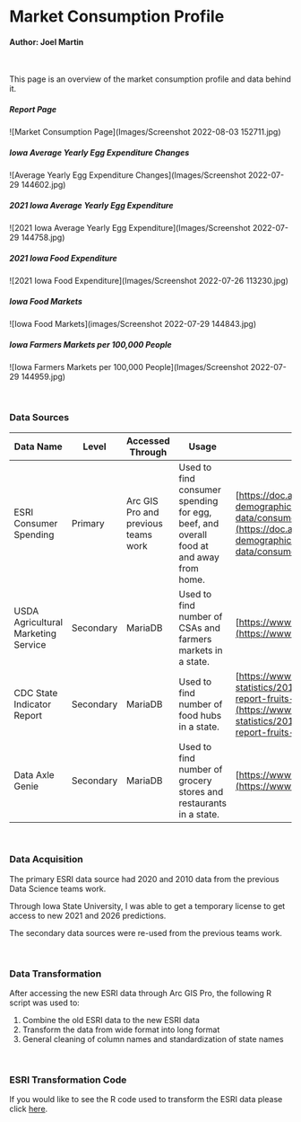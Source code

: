 # Market Consumption Profile

#### Author: Joel Martin

<br>

This page is an overview of the market consumption profile and data behind it.

##### Report Page

![Market Consumption Page](Images/Screenshot 2022-08-03 152711.jpg)

##### Iowa Average Yearly Egg Expenditure Changes

![Average Yearly Egg Expenditure Changes](Images/Screenshot 2022-07-29 144602.jpg)

##### 2021 Iowa Average Yearly Egg Expenditure

![2021 Iowa Average Yearly Egg Expenditure](Images/Screenshot 2022-07-29 144758.jpg)

##### 2021 Iowa Food Expenditure

![2021 Iowa Food Expenditure](Images/Screenshot 2022-07-26 113230.jpg)

##### Iowa Food Markets

![Iowa Food Markets](images/Screenshot 2022-07-29 144843.jpg)

##### Iowa Farmers Markets per 100,000 People

![Iowa Farmers Markets per 100,000 People](Images/Screenshot 2022-07-29 144959.jpg)

<br>

### Data Sources

| Data Name                           | Level     | Accessed Through                    | Usage                                                                                 | Website                                                                                                                                                                                              |
|-------------------------------------|-----------|-------------------------------------|---------------------------------------------------------------------------------------|------------------------------------------------------------------------------------------------------------------------------------------------------------------------------------------------------|
| ESRI Consumer Spending              | Primary   | Arc GIS Pro and previous teams work | Used to find consumer spending for egg, beef, and overall food at and away from home. | [https://doc.arcgis.com/en/esri-demographics/latest/regional-data/consumer-spending.htm](https://doc.arcgis.com/en/esri-demographics/latest/regional-data/consumer-spending.htm)                     |
| USDA Agricultural Marketing Service | Secondary | MariaDB                             | Used to find number of CSAs and farmers markets in a state.                           | [https://www.ams.usda.gov/](https://www.ams.usda.gov/)                                                                                                                                               |
| CDC State Indicator Report          | Secondary | MariaDB                             | Used to find number of food hubs in a state.                                          | [https://www.cdc.gov/nutrition/data-statistics/2018-state-indicator-report-fruits-vegetables.html](https://www.cdc.gov/nutrition/data-statistics/2018-state-indicator-report-fruits-vegetables.html) |
| Data Axle Genie                     | Secondary | MariaDB                             | Used to find number of grocery stores and restaurants in a state.                     | [https://www.dataaxlegenie.com/](https://www.dataaxlegenie.com/)                                                                                                                                     |

<br>

### Data Acquisition

The primary ESRI data source had 2020 and 2010 data from the previous Data Science teams work.

Through Iowa State University, I was able to get a temporary license to get access to new 2021 and 2026 predictions.

The secondary data sources were re-used from the previous teams work.

<br>

### Data Transformation

After accessing the new ESRI data through Arc GIS Pro, the following R script was used to: 

1. Combine the old ESRI data to the new ESRI data
2. Transform the data from wide format into long format
3. General cleaning of column names and standardization of state names

<br>

### ESRI Transformation Code

If you would like to see the R code used to transform the ESRI data please click [here](https://github.com/DSPG-2022/AgMRC-Commodities/blob/main/Joel_Martin/esri_data_cleaning_and_transformation_to_wide_and_long.R).